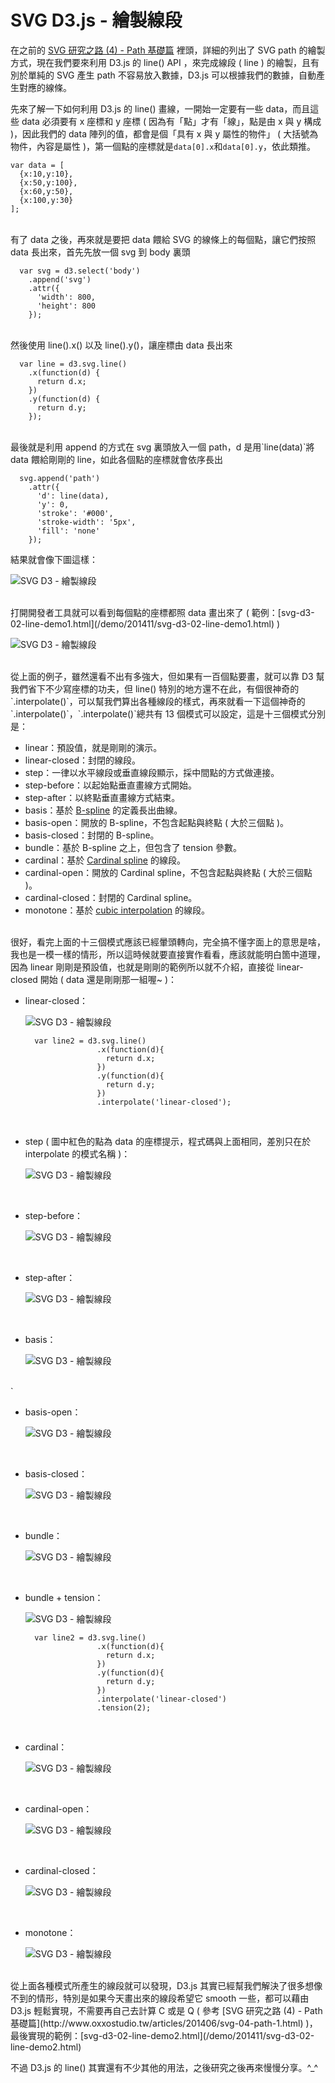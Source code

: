 # SVG D3.js - 繪製線段  

在之前的 [SVG 研究之路 (4) - Path 基礎篇](http://www.oxxostudio.tw/articles/201406/svg-04-path-1.html) 裡頭，詳細的列出了 SVG path 的繪製方式，現在我們要來利用 D3.js 的 line() API ，來完成線段 ( line ) 的繪製，且有別於單純的 SVG 產生 path 不容易放入數據，D3.js 可以根據我們的數據，自動產生對應的線條。

先來了解一下如何利用 D3.js 的 line() 畫線，一開始一定要有一些 data，而且這些 data 必須要有 x 座標和 y 座標 ( 因為有「點」才有「線」，點是由 x 與 y 構成 )，因此我們的 data 陣列的值，都會是個「具有 x 與 y 屬性的物件」 ( 大括號為物件，內容是屬性 )，第一個點的座標就是`data[0].x`和`data[0].y`，依此類推。

	var data = [
	  {x:10,y:10},
	  {x:50,y:100},
	  {x:60,y:50},
	  {x:100,y:30}
	];

<br/>
有了 data 之後，再來就是要把 data 餵給 SVG 的線條上的每個點，讓它們按照 data 長出來，首先先放一個 svg 到 body 裏頭

	  var svg = d3.select('body')
	    .append('svg')
	    .attr({
	      'width': 800,
	      'height': 800
	    });

<br/>
然後使用 line().x() 以及 line().y()，讓座標由 data 長出來
	
	  var line = d3.svg.line()
	    .x(function(d) {
	      return d.x;
	    })
	    .y(function(d) {
	      return d.y;
	    });

<br/>
最後就是利用 append 的方式在 svg 裏頭放入一個 path，d 是用`line(data)`將 data 餵給剛剛的 line，如此各個點的座標就會依序長出 
	
	  svg.append('path')
	    .attr({
	      'd': line(data),
	      'y': 0,
	      'stroke': '#000',
	      'stroke-width': '5px',
	      'fill': 'none'
	    });

結果就會像下圖這樣：

![SVG D3 - 繪製線段](/img/articles/201411/20141103_1_02.png)

<br/>
打開開發者工具就可以看到每個點的座標都照 data 畫出來了  ( 範例：[svg-d3-02-line-demo1.html](/demo/201411/svg-d3-02-line-demo1.html) )

![SVG D3 - 繪製線段](/img/articles/201411/20141103_1_03.png)

<br/>
從上面的例子，雖然還看不出有多強大，但如果有一百個點要畫，就可以靠 D3 幫我們省下不少寫座標的功夫，但 line() 特別的地方還不在此，有個很神奇的`.interpolate()`，可以幫我們算出各種線段的樣式，再來就看一下這個神奇的`.interpolate()`，`.interpolate()`總共有 13 個模式可以設定，這是十三個模式分別是：

- linear：預設值，就是剛剛的演示。 
- linear-closed：封閉的線段。 
- step：一律以水平線段或垂直線段顯示，採中間點的方式做連接。 
- step-before：以起始點垂直畫線方式開始。 
- step-after：以終點垂直畫線方式結束。 
- basis：基於 [B-spline](http://en.wikipedia.org/wiki/B-spline) 的定義長出曲線。 
- basis-open：開放的 B-spline，不包含起點與終點 ( 大於三個點 )。 
- basis-closed：封閉的 B-spline。 
- bundle：基於 B-spline 之上，但包含了 tension 參數。 
- cardinal：基於 [Cardinal spline](http://en.wikipedia.org/wiki/Cubic_Hermite_spline#Cardinal_spline) 的線段。
- cardinal-open：開放的 Cardinal spline，不包含起點與終點 ( 大於三個點 )。
- cardinal-closed：封閉的 Cardinal spline。
- monotone：基於 [cubic interpolation](https://github.com/mbostock/d3/wiki/SVG-Shapes#line_x) 的線段。

<br/>
很好，看完上面的十三個模式應該已經暈頭轉向，完全搞不懂字面上的意思是啥，我也是一模一樣的情形，所以這時候就要直接實作看看，應該就能明白箇中道理，因為 linear 剛剛是預設值，也就是剛剛的範例所以就不介紹，直接從 linear-closed 開始  ( data 還是剛剛那一組喔~ )：

- linear-closed：

	![SVG D3 - 繪製線段](/img/articles/201411/20141103_1_04.png)

		var line2 = d3.svg.line()
		              .x(function(d){
		                return d.x;
		              })
		              .y(function(d){
		                return d.y;
		              })
		              .interpolate('linear-closed');

<br/>

- step ( 圖中紅色的點為 data 的座標提示，程式碼與上面相同，差別只在於 interpolate 的模式名稱 )：

	![SVG D3 - 繪製線段](/img/articles/201411/20141103_1_05.png)

<br/>

- step-before：

	![SVG D3 - 繪製線段](/img/articles/201411/20141103_1_06.png)

<br/>

- step-after：

	![SVG D3 - 繪製線段](/img/articles/201411/20141103_1_07.png)

<br/>

- basis：

	![SVG D3 - 繪製線段](/img/articles/201411/20141103_1_08.png)

<br/>`

- basis-open：

	![SVG D3 - 繪製線段](/img/articles/201411/20141103_1_09.png)

<br/>

- basis-closed：

	![SVG D3 - 繪製線段](/img/articles/201411/20141103_1_10.png)

<br/>

- bundle：

	![SVG D3 - 繪製線段](/img/articles/201411/20141103_1_11.png)

<br/>

- bundle + tension：

	![SVG D3 - 繪製線段](/img/articles/201411/20141103_1_12.png)

		var line2 = d3.svg.line()
		              .x(function(d){
		                return d.x;
		              })
		              .y(function(d){
		                return d.y;
		              })
		              .interpolate('linear-closed')
					  .tension(2);

<br/>

- cardinal：

	![SVG D3 - 繪製線段](/img/articles/201411/20141103_1_13.png)

<br/>

- cardinal-open：

	![SVG D3 - 繪製線段](/img/articles/201411/20141103_1_14.png)

<br/>

- cardinal-closed：

	![SVG D3 - 繪製線段](/img/articles/201411/20141103_1_15.png)

<br/>

- monotone：

	![SVG D3 - 繪製線段](/img/articles/201411/20141103_1_16.png)

<br/>
從上面各種模式所產生的線段就可以發現，D3.js 其實已經幫我們解決了很多想像不到的情形，特別是如果今天畫出來的線段希望它 smooth 一些，都可以藉由 D3.js 輕鬆實現，不需要再自己去計算 C 或是 Q ( 參考 [SVG 研究之路 (4) - Path 基礎篇](http://www.oxxostudio.tw/articles/201406/svg-04-path-1.html) )，最後實現的範例：[svg-d3-02-line-demo2.html](/demo/201411/svg-d3-02-line-demo2.html)

不過 D3.js 的 line() 其實還有不少其他的用法，之後研究之後再來慢慢分享。^_^




